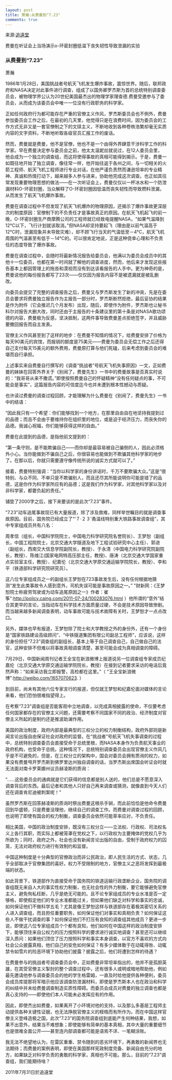 ```yaml
---
layout: post
title: 萧瀚:从费曼到"7.23"
comments: true
---
```


来源:[追遠堂](http://blog.sina.com.cn/s/blog_4a5a2c160102drc4.html)


费曼在听证会上当场演示o-环密封圈低温下丧失韧性导致泄漏的实验

### 从费曼到“7.23”

萧瀚

1986年1月28日，美国挑战者号航天飞机发生爆炸事故，震惊世界。随后，联邦政府和NASA决定对此事件进行调查，组成了以国务卿罗杰斯为首的总统特别调查委员会，被物理学界公认为20世纪美国最杰出的物理学家理查德.费曼受邀参与了委员会，从而成为该委员会中唯一一位没有行政职务的科学家。

正如任何政府行为都可能存在严重的官僚主义作风，罗杰斯委员会也不例外，费曼参加委员会工作之后，在最初的几天里，他觉得只是在浪费时间，因为委员会的工作方式无非又是一套官僚制之下的文牍主义，不断地收到各种卷帙浩繁却毫无实质内容的文字资料，不断地听取各级官员汇报工作的废话。<!-- more -->

然而，费曼就是费曼，他不是官僚，他也不是一个由得外界肆意干涉科学工作的科学家。早在费曼决定参与委员会之前，他太太温妮丝就说过，在12人委员会里，他会成为一个独立的调查组，而这将使得事故的真相可能得到揭示。于是，费曼一如既往地开始了独立调查，像往常一样，他开始往返于各州之间，与一切相关的火箭工程师、航天飞机工程师进行专业对话，在他严谨负责然而谦逊坦率的专业精神、真诚和热情打动下，越来越多人参与进来，协助他完成这次调查。也正如其往常发现重要物理思想的做法——在一次听证会上，费曼仅仅以一杯冰水和一个防泄漏材料O-环密封圈，当众解释了O-环密封圈因低温而丧失韧性而导致燃料泄漏，从而发生了航天飞机爆炸事故。

费曼在调查过程中不但发现了航天飞机爆炸的物理原因，还揭示了爆炸事故更深层次的制度原因：官僚制下的不负责任才是事故真正的原因。在航天飞机起飞的前一晚，O-环密封圈生产商摩腾公司的工程师就已经致电提醒NASA，“如果气温降到12°C以下，飞行计划就该取消。”但NASA却坚持要起飞（理由是以前气温高于12°C时，泄漏现象并未导致灾难），却不顾飞行当天的气温低至－4°C，航天飞机周围的气温甚至有低于－14°C的。可以很肯定地说，正是这种侥幸心理和不负责任的态度导致了爆炸事故。

费曼在调查过程中，会随时将最新情况报告给委员会，他满以为委员会成员中的其他十一位委员，也都在第一时间就了解他的调查进度，然而，他后来才发现这些报告基本上都因管理上的拖沓和漠视而没有到达该看报告的人手中。更为神奇的是，费曼说他的每份报告都写了23次——仅仅因为报告内容不是被遗漏就是被乱删改。

向委员会提交了完整的调查报告之后，费曼又与罗杰斯发生了新的冲突，先是在委员会要求将费曼独立报告作为主报告一部分时，罗杰斯断然拒绝，最后妥协的结果是作为附件（它会推迟几个月发布）出现，随后，即使作为附件，罗杰斯也让秘书科尔对报告大删大改，同时还由于主报告的十条建议里的第十条是对NASA歌功颂德的内容，费曼极为反感，坚决抵制，这两件事导致费曼差点拒绝签字，并且威胁要撤回报告而自主发表。

官僚主义作风甚至到了这样的地步：在费曼不知情的情况下，给费曼安排了价格为每天90美元的宾馆，而报销的额度是75美元——费曼为委员会无偿工作之后还得自己支付每天15美元的额外费用，费曼原打算与他们死磕，后来考虑到委员会的难堪而自行承担。

上述事实来自费曼自行撰写的《调查“挑战者”号航天飞机失事原因》一文，正如费曼的妹妹在回答外界关于《别闹了，费曼先生》一书中的费曼故事是否真实时说的：“我哥哥从来不撒谎。”即使按照费曼自己的怀疑精神“没有任何疑点的事，不可能会是事实”，这篇报告内容的可信度迄今也并未遭到根本性撼动与质疑。

也许读过费曼的调查过程回顾，才能理解为什么费曼在《别闹了，费曼先生》一书中的结语：

“因此我只有一个希望：你们能够找到一个地方，在那里自由自在地坚持我提到过的品德；而且不会由于要维持你在组织里的地位，或是迫于经济压力，而丧失你的品德。我诚心祝福，你们能够获得这样的自由。”

费曼在此提到的品德，是指他前文提到的：

“第一条守则，是不能欺骗自己——而你却是最容易被自己骗倒的人，因此必须格外小心。当你能做到不骗自己之后，你很容易也能做到不欺骗其他科学家的地步了。在那以后，你就只需要遵守像传统所说的诚实方式就可以了。”

接着，费曼特别强调：“当你以科学家的身份讲话时，千万不要欺骗大众。”这是“很特别、与众不同、不单只是不欺骗别人，而且还尽其所能说明你可能是错了的品德，这是你作为科学家所应有的品德；这是我们作为科学家，对其他科学家以及对非科学家，都要负起的责任。”

铺垫了2000字之后，接下来要谈的是此次“7.23”事件。

“7.23”动车追尾事故现已有大量报道，除了涉及救难，同样举世瞩目的就是调查事故原因。目前，国务院已经成立了“‘７·２３’甬温线特别重大铁路事故调查组”，其中专家组成员共有八名：

周孝信（组长，中国科学院院士，中国电力科学研究院名誉院长）、王梦恕（副组长，中国工程院院士，北京交通大学隧道及地下工程试验研究中心主任）、郭进（副组长，西南交大信息学院副院长，教授）、于永清（中国电力科学研究院副院长，教授）、陈维江(国家电网特高压部主任，教授)、唐涛（北京交通大学国家重点实验室主任，教授）、纪嘉伦（北京交通大学原交通运输学院院长，教授）、李和平（铁道部科学研究院研究员）。

这八位专家组成员之一的副组长王梦恕在723事故发生后，没有任何根据地猜测“发生此类事故令人感到意外，司机失误可能是事故原因之一。” "财新网：《王梦恕院士称疲劳驾驶或为动车追尾原因之一》作者：崔筝":http://policy.caing.com/2011-07-24/100283076.html ）他所谓的“意外”结合其更早的言论，当指动车在科学技术方面质量过硬，不会是技术原因导致惨剧。而当越来越多新闻调查表明，动车事故可能与技术故障有关时，王梦恕才一点点改口。

另外，媒体也早有报道，王梦恕除了院士和大学教授之外的身份外，还有一个身份是“国家铁路建设高级顾问”、“中铁隧道集团有限公司副总工程师”，应该说，这样的身份担任“7.23”调查组的副组长，基本上等于自己调查自己，自己做自己的法官，这种安排不但难以将事故真相调查清楚，甚至可能会成为真相调查的障碍。

7月29日，中国新闻周刊记者王全宝在新浪微博上报道说另一位调查组专家成员纪嘉伦（北京交通大学原交通运输学院院长，教授）在接到记者要求采访的电话后竟然声称：“如来采访我立即报警，高检都在这里。”（ "王全宝新浪微博":http://weibo.com/1657070623. ）

到目前，尚未有其他六位专家言行的报道，但仅就王梦恕和纪嘉伦面对媒体的言论来看，他们恐怕很难指望得上。

在考察“7.23”调查组是否能客观中立地调查，以完成真相披露的使命，不仅要考虑任何国家都存在的官僚主义问题，还需要考察不同国家不同的政治、经济制度对官僚主义所起的是制约还是推波助澜作用。

美国的政治制度，政府内部是最典型的三权分立的权力制衡结构，政府外部则是新闻言论出版自由保证社会对政府的监督。在“挑战者”号航天飞机失事调查的过程中，总统特别调查委员会直接受命于总统里根，而NASA本身作为负责航天事业的政府机构，也受命于总统。这种情况下，总统特别调查委员会出现官僚主义作风几乎是不可避免的，但是，在三权分立的架构中，国会对委员会拥有质询的权力，如果没有费曼甩开罗杰斯到佛罗里达州独自调查的话，当罗杰斯出席国会听证会时就无法面对南卡罗莱娜州议员赫凌斯的质询：

“……这些委员会的通病就是它们获得的信息都是别人送的，他们总是不愿意深入调查背后的东西。最后记者和其他人只好自己再来调查或猜测，就像直到今天人们还在调查肯尼迪被刺案呢！”

虽然罗杰斯在回答赫凌斯的质询时祭出费曼这根杀手锏，而此前恰恰是他命令费曼回到华盛顿，只是费曼没理他，继续自己的调查工作。而费曼对调查过程的回顾，也说明了即使有国会的权力制衡，调查委员会依然可能草率应对，不负责任。

相比美国，中国的政治制度安排，既没有三权分立——立法权、行政权、司法权名义上各行其职，而实际上都被笼罩在党权之下，以行政权为主要掩体的党权几乎为所欲为；同时，政府之外，社会也没有新闻言论出版的自由，受制于政府权力的囚笼，无法对政府权力进行有效制约和监督。

中国这种制度是十分典型的官僚政治而非公民政治，即人民生活的方式、状态，几乎全部取决于官僚集团的喜好。权力不受限制的地方，官僚主义之恶将发挥到最极端的状态。

如此背景下，铁道部作为直接受命于国务院的铁道运输行政垄断企业，国务院的调查组既无来自人大的事实性权力制衡，也无社会性的外力制衡，要它能够避免官僚主义，避免徇私枉断，几乎是绝无可能的。且不论专家组成员的专业水准是否一定够格，即使假定他们的专业水准都能过关，但如果他们缺乏对科学和事实的忠诚，如何保证他们不做科学五毛？尤其是像王梦恕这样与铁道部存在着极其密切关系的人进入调查组，而且担任重要职务，如何保证他们对事实和真相负责？如何保证这些人不做干扰调查的事？如何保证他们不打压有良知的调查组其他成员？更进一步说，即使这八位专家组成员个个都有良知，他们如何在中国这样的政治制度安排下，能够顶住来自公权力的压力按照科学的要求进行诚实地调查？甚至还可以继续深入质问：如果他们顶住了压力按照科学和事实本身调查，以官方不喜欢的方式向社会公众披露真相，他们自己的安危如何保证？有多少媒体敢于在动辄得咎、动辄禁令如雪片的险恶环境下协助他们披露？披露之后，他们将遭到怎样的待遇？

在费曼参与的挑战者号调查委员会中，正如费曼非常坦率指出的，他并不是孤胆英雄，在其受官僚主义掣肘的整个调查过程中，还有很多人或明或暗地帮助他，例如最先邀请他参与调查委员会的他的学生格雷姆，一直及时给他提供各种便利，委员会成员库提那将军暗示他应该调查防泄漏材料，即使是罗杰斯本人也在政治和科学的纠结中并未给费曼调查制造实质性障碍。而委员会成员对费曼的独立调查也都是真心支持的——即使他们本人可能未必发挥应有的作用。

因此，即使杰出如费曼，如果离开了小环境对他的支持，以及那么多基层工程师主动提供各种关键性证据，也无法挣脱官僚主义的桎梏而有所作为。而在中国这样官僚主义登峰造极之国，此次“7.23”的国务院调查组到底能产生何种结果，我想，如果不出意外，结果当不难想象；即使能够有简单的基本真相，其中大量的重要细节也是很难全面公开——甚至连内部调查都可能是语焉不详、一笔糊涂账。

我无法不绝望地认为，在雷区重重、禁令随到的恶劣环境下，再勇敢的新闻界也无法期待；而费曼的案例表明，即使在美国那样宪政制度完备、新闻自由充分的地方，如果缺乏对科学负责的勇敢的科学家，真相也不可能。那么，目前的“7.23”调查组，我们能期待啥？

2011年7月31日於追遠堂
